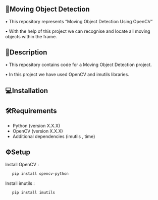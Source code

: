 
## 🚶Moving Object Detection
•	This repository represents “Moving Object Detection Using OpenCV”

•	With the help of this project we can recognise and locate all moving objects within the frame.




## 📝Description
•	This repository contains code for a Moving Object Detection project.

•	In this project we have used OpenCV and imutils libraries.







## 💻Installation
## 🛠️Requirements

- Python (version X.X.X)
- OpenCV (version X.X.X)
- Additional dependencies (imutils , time)




## ⚙️Setup
Install OpenCV :

```bash
   pip install opencv-python  
```
Install imutils :

```bash
   pip install imutils 

